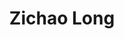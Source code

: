 ---
# Display name

title: Zichao Long
user_groups: ["Graduated Ph.D Students"]



organizations:
- name: 2015-2020 

Interests:
- 

---